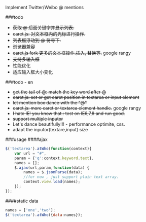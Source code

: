 Implement Twitter/Weibo @ mentions

###todo
* <del>获取 @ 后面关键字并显示列表.</del>
* <del>caret.js: 对文本框内的光标进行操作.</del>
* <del>列表框浮动到 @ 符号下.</del>
* <del>浏览器兼容</del>
* <del>caret.js fork 更多的文本框操作.插入, 替换等.</del> google rangy
* <del>支持多输入框</del>
* 性能优化
* 适应输入框大小变化

###todo - en
* <del> get the tail of @: match the key word after @</del>
* <del> caret.js: set or get caret position in textarea or input element</del>
* <del> let mention box dance with the "@"</del>
* <del>caret.js: more caret or textarea element handle.</del> google rangy
* <del>I hate IE! you know that.: test on IE6,7,8 and run good.</del>
* <del> support multiple inputor </del>
* Let's dance beautifully!!! - performance optimite, css.
* adapt the inputor(textare,input) size

###usage
####ajax
``` javascript
$('textarea').atWho(function(context){
    var url = "#",
    param = {'q':context.keyword.text},
    names = [];
    $.ajax(url,param,function(data) {
        names = $.jsonParse(data);
        //for now , just support plain text array.
        context.view.load(names);
    });
});
```
####static data
``` javascript
names = ['one','two'];
$('textarea').atWho({data:names});
```
